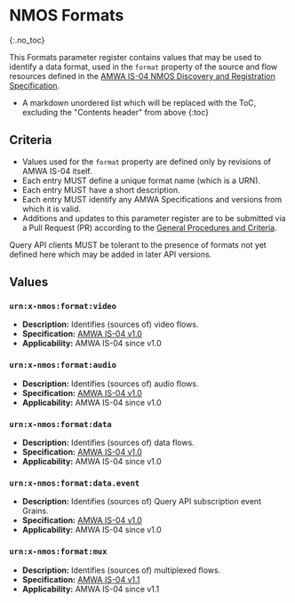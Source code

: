 # NMOS Formats
{:.no_toc}

This Formats parameter register contains values that may be used to identify a data format, used in the `format` property of the source and flow resources defined in the [AMWA IS-04 NMOS Discovery and Registration Specification](https://specs.amwa.tv/is-04).

- A markdown unordered list which will be replaced with the ToC, excluding the "Contents header" from above
{:toc}

## Criteria

- Values used for the `format` property are defined only by revisions of AMWA IS-04 itself.
- Each entry MUST define a unique format name (which is a URN).
- Each entry MUST have a short description.
- Each entry MUST identify any AMWA Specifications and versions from which it is valid.
- Additions and updates to this parameter register are to be submitted via a Pull Request (PR) according to the [General Procedures and Criteria](../common/).

Query API clients MUST be tolerant to the presence of formats not yet defined here which may be added in later API versions.

## Values

### `urn:x-nmos:format:video`
- **Description:** Identifies (sources of) video flows.
- **Specification:** [AMWA IS-04 v1.0](https://specs.amwa.tv/is-04/v1.0)
- **Applicability:** AMWA IS-04 since v1.0

### `urn:x-nmos:format:audio`
- **Description:** Identifies (sources of) audio flows.
- **Specification:** [AMWA IS-04 v1.0](https://specs.amwa.tv/is-04/v1.0)
- **Applicability:** AMWA IS-04 since v1.0

### `urn:x-nmos:format:data`
- **Description:** Identifies (sources of) data flows.
- **Specification:** [AMWA IS-04 v1.0](https://specs.amwa.tv/is-04/v1.0)
- **Applicability:** AMWA IS-04 since v1.0

### `urn:x-nmos:format:data.event`
- **Description:** Identifies (sources of) Query API subscription event Grains.
- **Specification:** [AMWA IS-04 v1.0](https://specs.amwa.tv/is-04/v1.0)
- **Applicability:** AMWA IS-04 since v1.0

### `urn:x-nmos:format:mux`
- **Description:** Identifies (sources of) multiplexed flows.
- **Specification:** [AMWA IS-04 v1.1](https://specs.amwa.tv/is-04/v1.1)
- **Applicability:** AMWA IS-04 since v1.1
